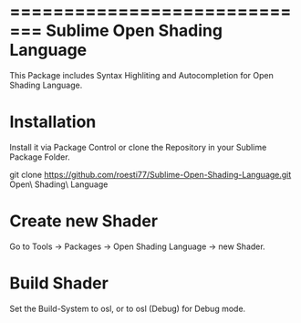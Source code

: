 =============================
Sublime Open Shading Language
=============================

This Package includes Syntax Highliting and Autocompletion for Open Shading Language.

Installation
============
Install it via Package Control or clone the Repository in your Sublime Package Folder.

git clone https://github.com/roesti77/Sublime-Open-Shading-Language.git Open\ Shading\ Language

Create new Shader
=================
Go to Tools -> Packages -> Open Shading Language -> new Shader.

Build Shader
============
Set the Build-System to osl, or to osl (Debug) for Debug mode.

